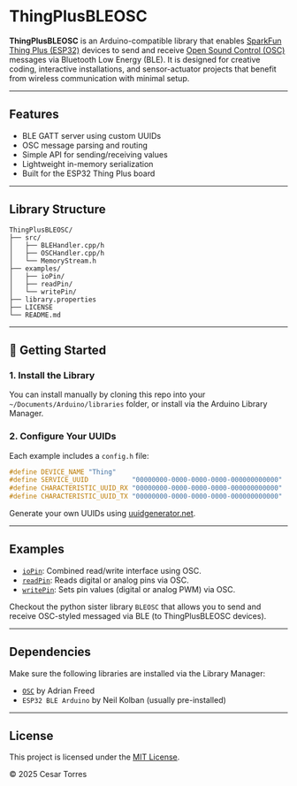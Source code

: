 # ThingPlusBLEOSC

**ThingPlusBLEOSC** is an Arduino-compatible library that enables [SparkFun Thing Plus (ESP32)](https://www.sparkfun.com/products/15663) devices to send and receive [Open Sound Control (OSC)](https://opensoundcontrol.stanford.edu/) messages via Bluetooth Low Energy (BLE). It is designed for creative coding, interactive installations, and sensor-actuator projects that benefit from wireless communication with minimal setup.

---

## Features

- BLE GATT server using custom UUIDs
- OSC message parsing and routing
- Simple API for sending/receiving values
- Lightweight in-memory serialization
- Built for the ESP32 Thing Plus board

---

## Library Structure

```
ThingPlusBLEOSC/
├── src/
│   ├── BLEHandler.cpp/h
│   ├── OSCHandler.cpp/h
│   └── MemoryStream.h
├── examples/
│   ├── ioPin/
│   ├── readPin/
│   └── writePin/
├── library.properties
├── LICENSE
└── README.md
```

---

## 🚀 Getting Started

### 1. Install the Library

You can install manually by cloning this repo into your `~/Documents/Arduino/libraries` folder, or install via the Arduino Library Manager.

### 2. Configure Your UUIDs

Each example includes a `config.h` file:

```cpp
#define DEVICE_NAME "Thing"
#define SERVICE_UUID           "00000000-0000-0000-0000-000000000000"
#define CHARACTERISTIC_UUID_RX "00000000-0000-0000-0000-000000000000"
#define CHARACTERISTIC_UUID_TX "00000000-0000-0000-0000-000000000000"
```

Generate your own UUIDs using [uuidgenerator.net](https://www.uuidgenerator.net/).

---

## Examples

- [`ioPin`](examples/ioPin/ioPin.ino): Combined read/write interface using OSC.
- [`readPin`](examples/readPin/readPin.ino): Reads digital or analog pins via OSC.
- [`writePin`](examples/writePin/writePin.ino): Sets pin values (digital or analog PWM) via OSC.

Checkout the python sister library `BLEOSC` that allows you to send and receive OSC-styled messaged via BLE (to ThingPlusBLEOSC devices). 

---

##  Dependencies

Make sure the following libraries are installed via the Library Manager:

- [`OSC`](https://github.com/CNMAT/OSC) by Adrian Freed
- `ESP32 BLE Arduino` by Neil Kolban (usually pre-installed)

---

## License

This project is licensed under the [MIT License](LICENSE).

© 2025 Cesar Torres

